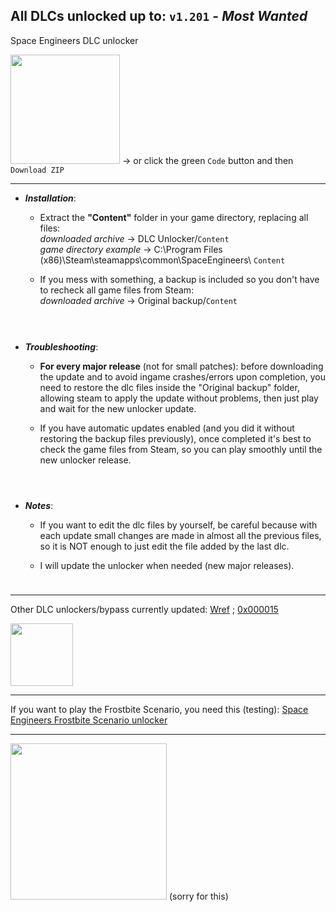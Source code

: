 ## All DLCs unlocked up to: `v1.201` - *Most Wanted*

Space Engineers DLC unlocker

[<img src="https://i.ibb.co/JxM2nh7/Donwload-button-png-LITE.png" width="175"/>](https://github.com/Lamer87/Space_Engineers_DLC_unlocker/archive/refs/heads/main.zip) -> or click the green `Code` button and then `Download ZIP`

---
- ***Installation***:

  - Extract the **"Content"** folder in your game directory, replacing all files:  
*downloaded archive* -> DLC Unlocker/`Content`  
*game directory example* -> C:\Program Files (x86)\Steam\steamapps\common\SpaceEngineers\ `Content`  

  - If you mess with something, a backup is included so you don't have to recheck all game files from Steam:  
*downloaded archive* -> Original backup/`Content`

[<img src="https://i.ibb.co/h7hwpbn/Empty-png.png" width="10"/>](https://github.com/Lamer87/Space_Engineers_DLC_unlocker)
---
- ***Troubleshooting***:

  - **For every major release** (not for small patches): before downloading the update and to avoid ingame crashes/errors upon completion, you need to restore the dlc files inside the "Original backup" folder, allowing steam to apply the update without problems, then just play and wait for the new unlocker update.

  - If you have automatic updates enabled (and you did it without restoring the backup files previously), once completed it's best to check the game files from Steam, so you can play smoothly until the new unlocker release.

[<img src="https://i.ibb.co/h7hwpbn/Empty-png.png" width="10"/>](https://github.com/Lamer87/Space_Engineers_DLC_unlocker)
---
- ***Notes***:

  - If you want to edit the dlc files by yourself, be careful because with each update small changes are made in almost all the previous files, so it is NOT enough to just edit the file added by the last dlc.

  - I will update the unlocker when needed (new major releases).

[<img src="https://i.ibb.co/h7hwpbn/Empty-png.png" width="10"/>](https://github.com/Lamer87/Space_Engineers_DLC_unlocker)

---

Other DLC unlockers/bypass currently updated: [Wref](https://github.com/wrefgtzweve/SpaceEngineersDLCUnlocker) ; [0x000015](https://github.com/0x000015/SpaceEngineers-DLC-Bypass)  
<!-- Not updated: [AdrianOkay](https://github.com/AdrianOkay/SpaceEngineersDLC-Unlocker) -->
[<img src="https://i.ibb.co/h7hwpbn/Empty-png.png" width="100"/>](https://github.com/Lamer87/Space_Engineers_DLC_unlocker)

---
If you want to play the Frostbite Scenario, you need this (testing): [Space Engineers Frostbite Scenario unlocker](https://github.com/Lamer87/Space-Engineers-Frostbite-Scenario-Unlocker)  

---
[<img src="https://i.ibb.co/QMrP5yL/SEmw-lol.jpg" width="250"/>](https://youtu.be/dQw4w9WgXcQ) (sorry for this)
